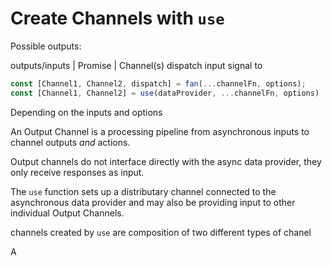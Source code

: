 # Create Channels with `use` 

Possible outputs:

outputs/inputs | Promise | 
Channel(s)
dispatch input signal to 

```jsx
const [Channel1, Channel2, dispatch] = fan(...channelFn, options);
const [Channel1, Channel2] = use(dataProvider, ...channelFn, options)

```
Depending on the inputs and options

An Output Channel is a processing pipeline from asynchronous inputs to channel outputs _and_ actions. 

Output channels do not interface directly with the async data provider, they only receive responses as input.



The `use` function sets up a distributary channel connected to the asynchronous data provider and may also be providing input to 
other individual Output Channels.


channels created by `use` are composition of two different types of chanel


A 
